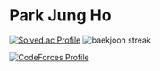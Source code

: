 # Park Jung Ho
[![Solved.ac Profile](http://mazassumnida.wtf/api/v2/generate_badge?boj=jhp98)](https://solved.ac/jhp98/)
![baekjoon streak](http://mazandi.herokuapp.com/api?handle=jhp98&theme=warm)

[![CodeForces Profile](https://cf.leed.at?id=unbrokenheart)](https://codeforces.com/profile/unbrokenheart)
